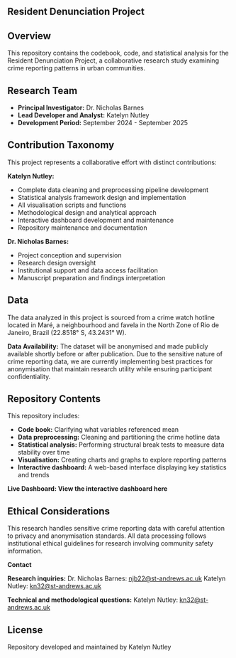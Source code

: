 ## Resident Denunciation Project ##

## Overview ## 

This repository contains the codebook, code, and statistical analysis for the Resident Denunciation Project, a collaborative research study examining crime reporting patterns in urban communities.

## Research Team ##

* **Principal Investigator:** Dr. Nicholas Barnes
* **Lead Developer and Analyst:** Katelyn Nutley
* **Development Period:** September 2024 - September 2025

## Contribution Taxonomy ## 

This project represents a collaborative effort with distinct contributions:

**Katelyn Nutley:**

* Complete data cleaning and preprocessing pipeline development
* Statistical analysis framework design and implementation
* All visualisation scripts and functions
* Methodological design and analytical approach
* Interactive dashboard development and maintenance
* Repository maintenance and documentation

**Dr. Nicholas Barnes:**

* Project conception and supervision
* Research design oversight
* Institutional support and data access facilitation
* Manuscript preparation and findings interpretation

## Data ## 
The data analyzed in this project is sourced from a crime watch hotline located in Maré, a neighbourhood and favela in the North Zone of Rio de Janeiro, Brazil (22.8518° S, 43.2431° W).

**Data Availability:** The dataset will be anonymised and made publicly available shortly before or after publication. Due to the sensitive nature of crime reporting data, we are currently implementing best practices for anonymisation that maintain research utility while ensuring participant confidentiality.

## Repository Contents ##

This repository includes:
* **Code book:** Clarifying what variables referenced mean
* **Data preprocessing:** Cleaning and partitioning the crime hotline data
* **Statistical analysis:** Performing structural break tests to measure data stability over time
* **Visualisation:** Creating charts and graphs to explore reporting patterns
* **Interactive dashboard:** A web-based interface displaying key statistics and trends

**Live Dashboard: View the interactive dashboard here**

## Ethical Considerations ##

This research handles sensitive crime reporting data with careful attention to privacy and anonymisation standards. All data processing follows institutional ethical guidelines for research involving community safety information.

**Contact**

**Research inquiries:**
Dr. Nicholas Barnes: njb22@st-andrews.ac.uk
Katelyn Nutley: kn32@st-andrews.ac.uk

**Technical and methodological questions:**
Katelyn Nutley: kn32@st-andrews.ac.uk

## License ##
Repository developed and maintained by Katelyn Nutley
